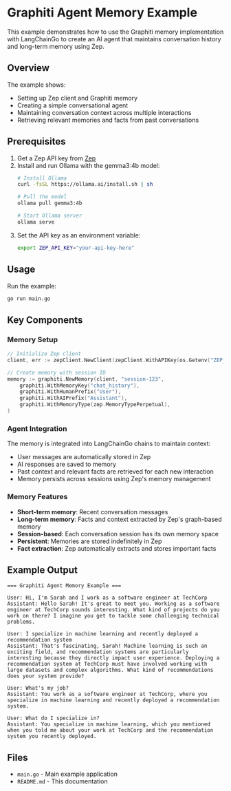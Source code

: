 # Graphiti Agent Memory Example

This example demonstrates how to use the Graphiti memory implementation with LangChainGo to create an AI agent that maintains conversation history and long-term memory using Zep.

## Overview

The example shows:
- Setting up Zep client and Graphiti memory
- Creating a simple conversational agent
- Maintaining conversation context across multiple interactions
- Retrieving relevant memories and facts from past conversations

## Prerequisites

1. Get a Zep API key from [Zep](https://getzep.com)
2. Install and run Ollama with the gemma3:4b model:
   ```bash
   # Install Ollama
   curl -fsSL https://ollama.ai/install.sh | sh
   
   # Pull the model
   ollama pull gemma3:4b
   
   # Start Ollama server
   ollama serve
   ```
3. Set the API key as an environment variable:
   ```bash
   export ZEP_API_KEY="your-api-key-here"
   ```

## Usage

Run the example:
```bash
go run main.go
```

## Key Components

### Memory Setup
```go
// Initialize Zep client
client, err := zepClient.NewClient(zepClient.WithAPIKey(os.Getenv("ZEP_API_KEY")))

// Create memory with session ID
memory := graphiti.NewMemory(client, "session-123",
    graphiti.WithMemoryKey("chat_history"),
    graphiti.WithHumanPrefix("User"),
    graphiti.WithAIPrefix("Assistant"),
    graphiti.WithMemoryType(zep.MemoryTypePerpetual),
)
```

### Agent Integration
The memory is integrated into LangChainGo chains to maintain context:
- User messages are automatically stored in Zep
- AI responses are saved to memory
- Past context and relevant facts are retrieved for each new interaction
- Memory persists across sessions using Zep's memory management

### Memory Features
- **Short-term memory**: Recent conversation messages
- **Long-term memory**: Facts and context extracted by Zep's graph-based memory
- **Session-based**: Each conversation session has its own memory space
- **Persistent**: Memories are stored indefinitely in Zep
- **Fact extraction**: Zep automatically extracts and stores important facts

## Example Output

```
=== Graphiti Agent Memory Example ===

User: Hi, I'm Sarah and I work as a software engineer at TechCorp
Assistant: Hello Sarah! It's great to meet you. Working as a software engineer at TechCorp sounds interesting. What kind of projects do you work on there? I imagine you get to tackle some challenging technical problems.

User: I specialize in machine learning and recently deployed a recommendation system
Assistant: That's fascinating, Sarah! Machine learning is such an exciting field, and recommendation systems are particularly interesting because they directly impact user experience. Deploying a recommendation system at TechCorp must have involved working with large datasets and complex algorithms. What kind of recommendations does your system provide?

User: What's my job?
Assistant: You work as a software engineer at TechCorp, where you specialize in machine learning and recently deployed a recommendation system.

User: What do I specialize in?
Assistant: You specialize in machine learning, which you mentioned when you told me about your work at TechCorp and the recommendation system you recently deployed.
```

## Files

- `main.go` - Main example application
- `README.md` - This documentation